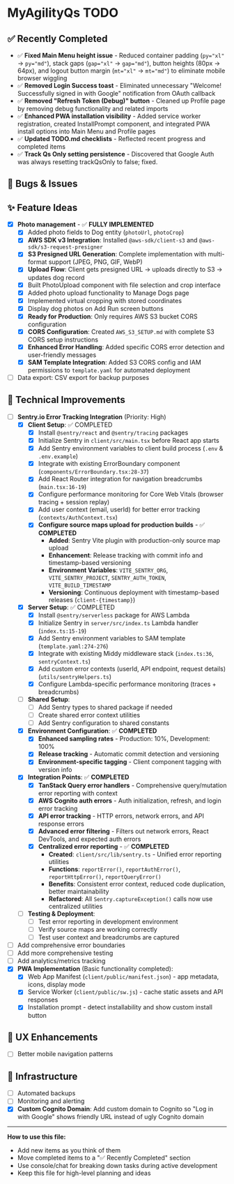 # MyAgilityQs TODO

## ✅ Recently Completed

- ✅ **Fixed Main Menu height issue** - Reduced container padding (`py="xl"` → `py="md"`), stack gaps (`gap="xl"` → `gap="md"`), button heights (80px → 64px), and logout button margin (`mt="xl"` → `mt="md"`) to eliminate mobile browser wiggling
- ✅ **Removed Login Success toast** - Eliminated unnecessary "Welcome! Successfully signed in with Google" notification from OAuth callback
- ✅ **Removed "Refresh Token (Debug)" button** - Cleaned up Profile page by removing debug functionality and related imports
- ✅ **Enhanced PWA installation visibility** - Added service worker registration, created InstallPrompt component, and integrated PWA install options into Main Menu and Profile pages
- ✅ **Updated TODO.md checklists** - Reflected recent progress and completed items
- ✅ **Track Qs Only setting persistence** - Discovered that Google Auth was always resetting trackQsOnly to false; fixed.

## 🐛 Bugs & Issues


## ✨ Feature Ideas

- [x] **Photo management** - ✅ **FULLY IMPLEMENTED** 
  - [x] Added photo fields to Dog entity (`photoUrl`, `photoCrop`)
  - [x] **AWS SDK v3 Integration**: Installed `@aws-sdk/client-s3` and `@aws-sdk/s3-request-presigner`
  - [x] **S3 Presigned URL Generation**: Complete implementation with multi-format support (JPEG, PNG, GIF, WebP)
  - [x] **Upload Flow**: Client gets presigned URL → uploads directly to S3 → updates dog record
  - [x] Built PhotoUpload component with file selection and crop interface
  - [x] Added photo upload functionality to Manage Dogs page
  - [x] Implemented virtual cropping with stored coordinates
  - [x] Display dog photos on Add Run screen buttons
  - [x] **Ready for Production**: Only requires AWS S3 bucket CORS configuration
  - [x] **CORS Configuration**: Created `AWS_S3_SETUP.md` with complete S3 CORS setup instructions
  - [x] **Enhanced Error Handling**: Added specific CORS error detection and user-friendly messages
  - [x] **SAM Template Integration**: Added S3 CORS config and IAM permissions to `template.yaml` for automated deployment
- [ ] Data export: CSV export for backup purposes

## 🔧 Technical Improvements

- [ ] **Sentry.io Error Tracking Integration** (Priority: High)
  - [x] **Client Setup**: ✅ COMPLETED
    - [x] Install `@sentry/react` and `@sentry/tracing` packages
    - [x] Initialize Sentry in `client/src/main.tsx` before React app starts
    - [x] Add Sentry environment variables to client build process (`.env` & `.env.example`)
    - [x] Integrate with existing ErrorBoundary component (`components/ErrorBoundary.tsx:28-37`)
    - [x] Add React Router integration for navigation breadcrumbs (`main.tsx:16-19`)
    - [x] Configure performance monitoring for Core Web Vitals (browser tracing + session replay)
    - [x] Add user context (email, userId) for better error tracking (`contexts/AuthContext.tsx`)
    - [x] **Configure source maps upload for production builds** - ✅ **COMPLETED**
      - **Added**: Sentry Vite plugin with production-only source map upload
      - **Enhancement**: Release tracking with commit info and timestamp-based versioning
      - **Environment Variables**: `VITE_SENTRY_ORG`, `VITE_SENTRY_PROJECT`, `SENTRY_AUTH_TOKEN`, `VITE_BUILD_TIMESTAMP`
      - **Versioning**: Continuous deployment with timestamp-based releases (`client-{timestamp}`)
  - [x] **Server Setup**: ✅ COMPLETED
    - [x] Install `@sentry/serverless` package for AWS Lambda
    - [x] Initialize Sentry in `server/src/index.ts` Lambda handler (`index.ts:15-19`)
    - [x] Add Sentry environment variables to SAM template (`template.yaml:274-276`)
    - [x] Integrate with existing Middy middleware stack (`index.ts:36`, `sentryContext.ts`)
    - [x] Add custom error contexts (userId, API endpoint, request details) (`utils/sentryHelpers.ts`)
    - [x] Configure Lambda-specific performance monitoring (traces + breadcrumbs)
  - [ ] **Shared Setup**:
    - [ ] Add Sentry types to shared package if needed
    - [ ] Create shared error context utilities
    - [ ] Add Sentry configuration to shared constants
  - [x] **Environment Configuration**: ✅ **COMPLETED**
    - [x] **Enhanced sampling rates** - Production: 10%, Development: 100%
    - [x] **Release tracking** - Automatic commit detection and versioning
    - [x] **Environment-specific tagging** - Client component tagging with version info
  - [x] **Integration Points**: ✅ **COMPLETED**
    - [x] **TanStack Query error handlers** - Comprehensive query/mutation error reporting with context
    - [x] **AWS Cognito auth errors** - Auth initialization, refresh, and login error tracking
    - [x] **API error tracking** - HTTP errors, network errors, and API response errors
    - [x] **Advanced error filtering** - Filters out network errors, React DevTools, and expected auth errors
    - [x] **Centralized error reporting** - ✅ **COMPLETED**
      - **Created**: `client/src/lib/sentry.ts` - Unified error reporting utilities
      - **Functions**: `reportError()`, `reportAuthError()`, `reportHttpError()`, `reportQueryError()`
      - **Benefits**: Consistent error context, reduced code duplication, better maintainability
      - **Refactored**: All `Sentry.captureException()` calls now use centralized utilities
  - [ ] **Testing & Deployment**:
    - [ ] Test error reporting in development environment
    - [ ] Verify source maps are working correctly
    - [ ] Test user context and breadcrumbs are captured
- [ ] Add comprehensive error boundaries
- [ ] Add more comprehensive testing
- [ ] Add analytics/metrics tracking
- [x] **PWA Implementation** (Basic functionality completed):
  - [x] Web App Manifest (`client/public/manifest.json`) - app metadata, icons, display mode
  - [x] Service Worker (`client/public/sw.js`) - cache static assets and API responses
  - [x] Installation prompt - detect installability and show custom install button

## 📱 UX Enhancements

- [ ] Better mobile navigation patterns

## 🚀 Infrastructure

- [ ] Automated backups
- [ ] Monitoring and alerting
- [x] **Custom Cognito Domain**: Add custom domain to Cognito so "Log in with Google" shows friendly URL instead of ugly Cognito domain

---

**How to use this file:**

- Add new items as you think of them
- Move completed items to a "✅ Recently Completed" section
- Use console/chat for breaking down tasks during active development
- Keep this file for high-level planning and ideas
